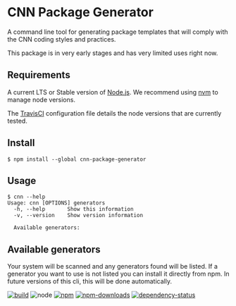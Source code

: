 # CNN Package Generator

A command line tool for generating package templates that will comply with the
CNN coding styles and practices.

This package is in very early stages and has very limited uses right now.


## Requirements

A current LTS or Stable version of [Node.js](https://nodejs.org).  We recommend
using [nvm](https://github.com/creationix/nvm#readme) to manage node versions.

The [TravisCI](./.travis.yml) configuration file details the node versions that
are currently tested.


## Install

```shell
$ npm install --global cnn-package-generator
```


## Usage

```
$ cnn --help
Usage: cnn [OPTIONS] generators
  -h, --help       Show this information
  -v, --version    Show version information

  Available generators:
```


## Available generators

Your system will be scanned and any generators found will be listed.  If a
generator you want to use is not listed you can install it directly from npm.
In future versions of this cli, this will be done automatically.




[![build](https://img.shields.io/travis/cnnlabs/cnn-package-generator/master.svg?style=flat-square)](https://travis-ci.org/cnnlabs/cnn-package-generator)
![node](https://img.shields.io/node/v/cnn-package-generator.svg?style=flat-square)
[![npm](https://img.shields.io/npm/v/cnn-package-generator.svg?style=flat-square)](https://www.npmjs.com/package/cnn-package-generator)
[![npm-downloads](https://img.shields.io/npm/dm/cnn-package-generator.svg?style=flat-square)](https://www.npmjs.com/package/cnn-package-generator)
[![dependency-status](https://gemnasium.com/cnnlabs/cnn-package-generator.svg)](https://gemnasium.com/cnnlabs/cnn-package-generator)
